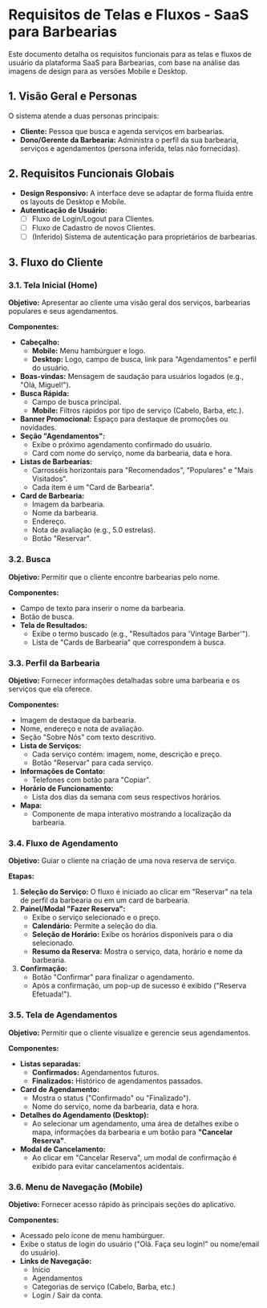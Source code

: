 # Requisitos de Telas e Fluxos - SaaS para Barbearias

Este documento detalha os requisitos funcionais para as telas e fluxos de usuário da plataforma SaaS para Barbearias, com base na análise das imagens de design para as versões Mobile e Desktop.

## 1. Visão Geral e Personas

O sistema atende a duas personas principais:

-   **Cliente:** Pessoa que busca e agenda serviços em barbearias.
-   **Dono/Gerente da Barbearia:** Administra o perfil da sua barbearia, serviços e agendamentos (persona inferida, telas não fornecidas).

## 2. Requisitos Funcionais Globais

-   **Design Responsivo:** A interface deve se adaptar de forma fluida entre os layouts de Desktop e Mobile.
-   **Autenticação de Usuário:**
    -   [ ] Fluxo de Login/Logout para Clientes.
    -   [ ] Fluxo de Cadastro de novos Clientes.
    -   [ ] (Inferido) Sistema de autenticação para proprietários de barbearias.

## 3. Fluxo do Cliente

### 3.1. Tela Inicial (Home)

**Objetivo:** Apresentar ao cliente uma visão geral dos serviços, barbearias populares e seus agendamentos.

**Componentes:**
-   **Cabeçalho:**
    -   **Mobile:** Menu hambúrguer e logo.
    -   **Desktop:** Logo, campo de busca, link para "Agendamentos" e perfil do usuário.
-   **Boas-vindas:** Mensagem de saudação para usuários logados (e.g., "Olá, Miguel!").
-   **Busca Rápida:**
    -   Campo de busca principal.
    -   **Mobile:** Filtros rápidos por tipo de serviço (Cabelo, Barba, etc.).
-   **Banner Promocional:** Espaço para destaque de promoções ou novidades.
-   **Seção "Agendamentos":**
    -   Exibe o próximo agendamento confirmado do usuário.
    -   Card com nome do serviço, nome da barbearia, data e hora.
-   **Listas de Barbearias:**
    -   Carrosséis horizontais para "Recomendados", "Populares" e "Mais Visitados".
    -   Cada item é um "Card de Barbearia".
-   **Card de Barbearia:**
    -   Imagem da barbearia.
    -   Nome da barbearia.
    -   Endereço.
    -   Nota de avaliação (e.g., 5.0 estrelas).
    -   Botão "Reservar".

### 3.2. Busca

**Objetivo:** Permitir que o cliente encontre barbearias pelo nome.

**Componentes:**
-   Campo de texto para inserir o nome da barbearia.
-   Botão de busca.
-   **Tela de Resultados:**
    -   Exibe o termo buscado (e.g., "Resultados para 'Vintage Barber'").
    -   Lista de "Cards de Barbearia" que correspondem à busca.

### 3.3. Perfil da Barbearia

**Objetivo:** Fornecer informações detalhadas sobre uma barbearia e os serviços que ela oferece.

**Componentes:**
-   Imagem de destaque da barbearia.
-   Nome, endereço e nota de avaliação.
-   Seção "Sobre Nós" com texto descritivo.
-   **Lista de Serviços:**
    -   Cada serviço contém: imagem, nome, descrição e preço.
    -   Botão "Reservar" para cada serviço.
-   **Informações de Contato:**
    -   Telefones com botão para "Copiar".
-   **Horário de Funcionamento:**
    -   Lista dos dias da semana com seus respectivos horários.
-   **Mapa:**
    -   Componente de mapa interativo mostrando a localização da barbearia.

### 3.4. Fluxo de Agendamento

**Objetivo:** Guiar o cliente na criação de uma nova reserva de serviço.

**Etapas:**
1.  **Seleção do Serviço:** O fluxo é iniciado ao clicar em "Reservar" na tela de perfil da barbearia ou em um card de barbearia.
2.  **Painel/Modal "Fazer Reserva":**
    -   Exibe o serviço selecionado e o preço.
    -   **Calendário:** Permite a seleção do dia.
    -   **Seleção de Horário:** Exibe os horários disponíveis para o dia selecionado.
    -   **Resumo da Reserva:** Mostra o serviço, data, horário e nome da barbearia.
3.  **Confirmação:**
    -   Botão "Confirmar" para finalizar o agendamento.
    -   Após a confirmação, um pop-up de sucesso é exibido ("Reserva Efetuada!").

### 3.5. Tela de Agendamentos

**Objetivo:** Permitir que o cliente visualize e gerencie seus agendamentos.

**Componentes:**
-   **Listas separadas:**
    -   **Confirmados:** Agendamentos futuros.
    -   **Finalizados:** Histórico de agendamentos passados.
-   **Card de Agendamento:**
    -   Mostra o status ("Confirmado" ou "Finalizado").
    -   Nome do serviço, nome da barbearia, data e hora.
-   **Detalhes do Agendamento (Desktop):**
    -   Ao selecionar um agendamento, uma área de detalhes exibe o mapa, informações da barbearia e um botão para **"Cancelar Reserva"**.
-   **Modal de Cancelamento:**
    -   Ao clicar em "Cancelar Reserva", um modal de confirmação é exibido para evitar cancelamentos acidentais.

### 3.6. Menu de Navegação (Mobile)

**Objetivo:** Fornecer acesso rápido às principais seções do aplicativo.

**Componentes:**
-   Acessado pelo ícone de menu hambúrguer.
-   Exibe o status de login do usuário ("Olá. Faça seu login!" ou nome/email do usuário).
-   **Links de Navegação:**
    -   Início
    -   Agendamentos
    -   Categorias de serviço (Cabelo, Barba, etc.)
    -   Login / Sair da conta.
